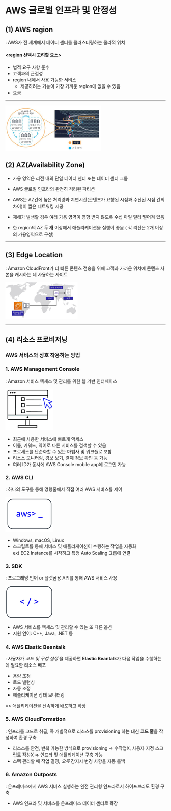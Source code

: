 AWS 글로벌 인프라 및 안정성
==========================

## (1) AWS region
: AWS가 전 세계에서 데이터 센터를 클러스터링하는 물리적 위치

#### **<region 선택시 고려할 요소>**
- 법적 요구 사항 준수
- 고객과의 근접성
- region 내에서 사용 가능한 서비스
    * 제공하려는 기능이 가장 가까운 region에 없을 수 있음
- 요금

- - -
<img src="https://github.com/Hakunam97/TIL/blob/master/AWS/images/AZ.JPG" width="60%" height="50%" title="AZ" alt="AZ"></img>


## (2) AZ(Availability Zone)
- 가용 영역은 리전 내의 단일 데이터 센터 또는 데이터 센터 그룹 

- AWS 글로벌 인프라의 완전히 격리된 파티션

- AWS는 AZ간에 높은 처리량과 지연시간(콘텐츠가 요청된 시점과 수신된 시점 간의 차이)이 짧은 네트워킹 제공   

- 재해가 발생할 경우 여러 가용 영역이 영향 받지 않도록 수십 마일 멀리 떨어져 있음

- 한 region의 AZ **두 개** 이상에서 애플리케이션을 실행이 좋음 ( 각 리전은 2개 이상의 가용영역으로 구성)

- - -

## (3) Edge Location
: Amazon CloudFront가 더 빠른 콘텐츠 전송을 위해 고객과 가까운 위치에 콘텐츠 사본을 캐시하는 데 사용하는 사이트   

<img src="https://github.com/Hakunam97/TIL/blob/master/AWS/images/%EC%97%A3%EC%A7%80%EB%A1%9C%EC%BC%80%EC%9D%B4%EC%85%98.JPG" width="45%" height="35%" title="AZ" alt="AZ"></img>

- - -

## (4) 리소스 프로비저닝
### AWS 서비스와 상호 작용하는 방법
### 1. **AWS Management Console**   
: Amazon 서비스 액세스 및 관리를 위한 웹 기반 인터페이스

<img src="https://github.com/Hakunam97/TIL/blob/master/AWS/images/AWS%20Management%20Console.jpg" width="30%" height="20%" title="CLI" alt="CLI"></img>

- 최근에 사용한 서비스에 빠르게 액세스
- 이름, 키워드, 약어로 다른 서비스를 검색할 수 있음
- 프로세스를 단순화할 수 있는 마법사 및 워크플로 포함
- 리소스 모니터링, 경보 보기, 결제 정보 확인 등 가능
- 여러 ID가 동시에 AWS Console mobile app에 로그인 가능

### 2. **AWS CLI**   
: 하나의 도구를 통해 명령줄에서 직접 여러 AWS 서비스를 제어

<img src="https://github.com/Hakunam97/TIL/blob/master/AWS/images/AWS_CLI.jpg" width="30%" height="20%" title="CLI" alt="CLI"></img>

- Windows, macOS, Linux
- 스크립트를 통해 서비스 및 애플리케이션이 수행하는 작업을 자동화   
ex) EC2 Instance를 시작하고 특정 Auto Scaling 그룹에 연결


### 3. **SDK**   
: 프로그래밍 언어 or 플랫폼용 API를 통해 AWS 서비스 사용   

<img src="https://github.com/Hakunam97/TIL/blob/master/AWS/images/SDK.jpg" width="30%" height="20%" title="CLI" alt="CLI"></img>

- AWS 서비스를 액세스 및 관리할 수 있는 또 다른 옵션
- 지원 언어: C++, Java, .NET 등


### 4. **AWS Elastic Beantalk**   
: 사용자가 *코드 및 구성 설정* 을 제공하면 **Elastic Beantalk**가 다음 작업을 수행하는 데 필요한 리소스 배포

- 용량 조정
- 로드 밸런싱
- 자동 조정
- 애플리케이션 상태 모니터링

=> 애플리케이션을 신속하게 배포하고 확장

### 5. **AWS CloudFormation**   
: 인프라를 코드로 취급, 즉 개별적으로 리소스를 provisioning 하는 대신 **코드 줄**을 작성하여 환경 구축

- 리소스를 안전, 반복 가능한 방식으로 provisioning => 수작업X, 사용자 지정 스크립트 작성X => 인프라 및 애플리케이션 구축 가능
- 스택 관리할 때 작업 결정, *오류* 감지시 변경 사항을 자동 롤백

### 6. **Amazon Outposts**   
: 온프레미스에서 AWS 서비스 실행하는 완전 관리형 인프라로서 하이프브리도 환경 구축   
- AWS 인프라 및 서비스를 온프레미스 데이터 센터로 확장